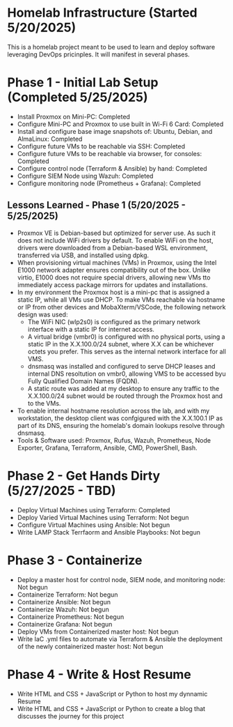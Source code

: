 # Homelab Infrastructure (Started 5/20/2025)
This is a homelab project meant to be used to learn and deploy software leveraging DevOps pricinples. It will manifest in several phases. 

# Phase 1 - Initial Lab Setup (Completed 5/25/2025)
- Install Proxmox on Mini-PC: Completed
- Configure Mini-PC and Proxmox to use built in Wi-Fi 6 Card: Completed
- Install and configure base image snapshots of: Ubuntu, Debian, and AlmaLinux: Completed
- Configure future VMs to be reachable via SSH: Completed
- Configure future VMs to be reachable via browser, for consoles: Completed
- Configure control node (Terraform & Ansible) by hand: Completed
- Configure SIEM Node using Wazuh: Completed
- Configure monitoring node (Prometheus + Grafana): Completed
## Lessons Learned - Phase 1 (5/20/2025 - 5/25/2025)
- Proxmox VE is Debian-based but optimized for server use. As such it does not include WiFi drivers by default. To enable WiFi on the host, drivers were downloaded from a Debian-based WSL environment, transferred via USB, and installed using dpkg.
- When provisioning virtual machines (VMs) in Proxmox, using the Intel E1000 network adapter ensures compatibility out of the box. Unlike virtio, E1000 does not require special drivers, allowing new VMs tto immediately access package mirrors for updates and installations.
- In my environment the Proxmox host is a mini-pc that is assigned a static IP, while all VMs use DHCP. To make VMs reachable via hostname or IP from other devices and MobaXterm/VSCode, the following network design was used:
    - The WiFi NIC (wlp2s0) is configured as the primary network interface with a static IP for internet access.
    - A virtual bridge (vmbr0) is configured with no physical ports, using a static IP in the X.X.100.0/24 subnet, where X.X can be whichever octets you prefer. This serves as the internal network interface for all VMS.
    - dnsmasq was installed and configured to serve DHCP leases and internal DNS resoltution on vmbr0, allowing VMS to be accessed byu Fully Qualified Domain Names (FQDN).
    - A static route was added at my desktop to ensure any traffic to the X.X.100.0/24 subnet would be routed through the Proxmox host and to the VMs.
- To enable internal hostname resolution across the lab, and with my workstation, the desktop client was confgigured with the X.X.100.1 IP as part of its DNS, ensuring the homelab's domain lookups resolve through dnsmasq.
- Tools & Software used: Proxmox, Rufus, Wazuh, Prometheus, Node Exporter, Grafana, Terraform, Ansible, CMD, PowerShell, Bash.
# Phase 2 - Get Hands Dirty (5/27/2025 - TBD)
- Deploy Virtual Machines using Terraform: Completed
- Deploy Varied Virtual Machines using Terraform: Not begun
- Configure Virtual Machines using Ansible: Not begun
- Write LAMP Stack Terrfaorm and Ansible Playbooks: Not begun
# Phase 3 - Containerize
- Deploy a master host for control node, SIEM node, and monitoring node: Not begun
- Containerize Terraform: Not begun
- Containerize Ansible: Not begun
- Containerize Wazuh: Not begun
- Containerize Prometheus: Not begun
- Containerize Grafana: Not begun
- Deploy VMs from Containerized master host: Not begun
- Write IaC .yml files to automate via Terraform & Ansible the deployment of the newly containerized master host: Not begun
# Phase 4 - Write & Host Resume
- Write HTML and CSS + JavaScript or Python to host my dynnamic Resume
- Write HTML and CSS + JavaScript or Python to create a blog that discusses the journey for this project